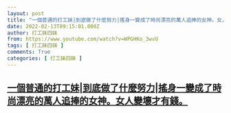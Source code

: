 ```yaml
---
layout: post
title: "一個普通的打工妹|到底做了什麼努力|搖身一變成了時尚漂亮的萬人追捧的女神。女人變壞才有錢。"
date: 2022-02-13T09:15:01.000Z
author: 打工妹四妹
from: https://www.youtube.com/watch?v=WPGHKo_3wvU
tags: [ 打工妹四妹 ]
comments: True
categories: [ 打工妹四妹 ]
---
```

<!--1644743701000-->
[一個普通的打工妹|到底做了什麼努力|搖身一變成了時尚漂亮的萬人追捧的女神。女人變壞才有錢。](https://www.youtube.com/watch?v=WPGHKo_3wvU)
------

<div>

</div>
